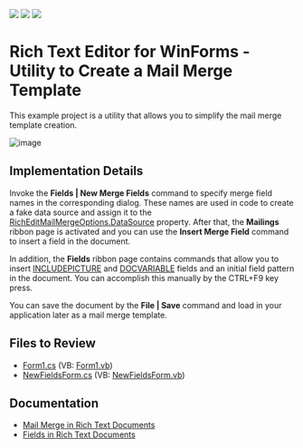 <!-- default badges list -->
![](https://img.shields.io/endpoint?url=https://codecentral.devexpress.com/api/v1/VersionRange/128612167/18.1.3%2B)
[![](https://img.shields.io/badge/Open_in_DevExpress_Support_Center-FF7200?style=flat-square&logo=DevExpress&logoColor=white)](https://supportcenter.devexpress.com/ticket/details/E3661)
[![](https://img.shields.io/badge/📖_How_to_use_DevExpress_Examples-e9f6fc?style=flat-square)](https://docs.devexpress.com/GeneralInformation/403183)
<!-- default badges end -->

# Rich Text Editor for WinForms - Utility to Create a Mail Merge Template

This example project is a utility that allows you to simplify the mail merge template creation.

![image](./media/72783015-95dd-4a02-859a-06e70cdbb56e.png)

## Implementation Details

Invoke the **Fields | New Merge Fields** command to specify merge field names in the corresponding dialog. These names are used in code to create a fake data source and assign it to the [RichEditMailMergeOptions.DataSource](https://docs.devexpress.com/OfficeFileAPI/DevExpress.XtraRichEdit.RichEditMailMergeOptions.DataSource) property. After that, the **Mailings** ribbon page is activated and you can use the **Insert Merge Field** command to insert a field in the document.

In addition, the **Fields** ribbon page contains commands that allow you to insert [INCLUDEPICTURE](https://docs.devexpress.com/WindowsForms/9713/controls-and-libraries/rich-text-editor/fields/field-codes/includepicture) and [DOCVARIABLE](https://docs.devexpress.com/WindowsForms/9721/controls-and-libraries/rich-text-editor/fields/field-codes/docvariable) fields and an initial field pattern in the document. You can accomplish this manually by the CTRL+F9 key press.

You can save the document by the **File | Save** command and load in your application later as a mail merge template.

## Files to Review

* [Form1.cs](./CS/Form1.cs) (VB: [Form1.vb](./VB/Form1.vb))
* [NewFieldsForm.cs](./CS/NewFieldsForm.cs) (VB: [NewFieldsForm.vb](./VB/NewFieldsForm.vb))

## Documentation

* [Mail Merge in Rich Text Documents](https://docs.devexpress.com/WindowsForms/9330/controls-and-libraries/rich-text-editor/mail-merge)
* [Fields in Rich Text Documents](https://docs.devexpress.com/WindowsForms/11166/controls-and-libraries/rich-text-editor/fields)
